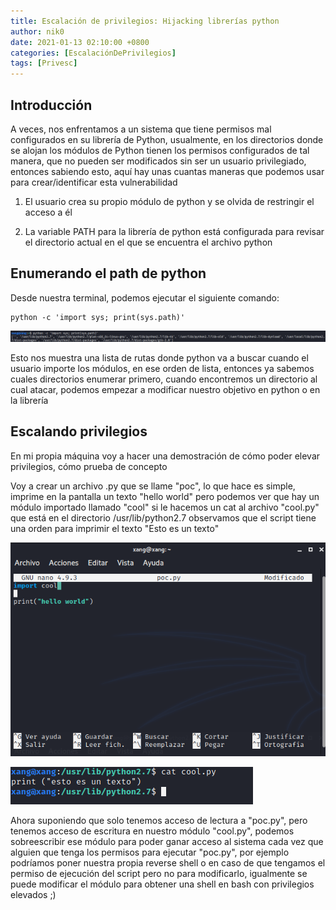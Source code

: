```yaml
---
title: Escalación de privilegios: Hijacking librerías python
author: nik0
date: 2021-01-13 02:10:00 +0800
categories: [EscalaciónDePrivilegios]
tags: [Privesc]
---
```


## Introducción

A veces, nos enfrentamos a un sistema que tiene permisos mal configurados en su librería de Python, usualmente, en los directorios donde se alojan los módulos de Python tienen los permisos configurados de tal manera, que no pueden ser modificados sin ser un usuario privilegiado, entonces sabiendo esto, aquí hay unas cuantas maneras que podemos usar para crear/identificar esta vulnerabilidad

1) El usuario crea su propio módulo de python y se olvida de restringir el acceso a él

2) La variable PATH para la librería de python está configurada para revisar el directorio actual en el que se encuentra el archivo python

## Enumerando el path de python

Desde nuestra terminal, podemos ejecutar el siguiente comando:

```terminal
python -c 'import sys; print(sys.path)'
```
![1](/assets/img/sample/Privesc/1.png)

Esto nos muestra una lista de rutas donde python va a buscar cuando el usuario importe los módulos, en ese orden de lista, entonces ya sabemos cuales directorios enumerar primero, cuando encontremos un directorio al cual atacar, podemos empezar a modificar nuestro objetivo en python o en la librería

## Escalando privilegios

En mi propia máquina voy a hacer una demostración de cómo poder elevar privilegios, cómo prueba de concepto

Voy a crear un archivo .py que se llame "poc", lo que hace es simple, imprime en la pantalla un texto "hello world" pero podemos ver que hay un módulo importado llamado "cool"
si le hacemos un cat al archivo "cool.py" que está en el directorio /usr/lib/python2.7 observamos que el script tiene una orden para imprimir el texto "Esto es un texto"

![2](/assets/img/sample/Privesc/2.png)

![3](/assets/img/sample/Privesc/3.png)

Ahora suponiendo que solo tenemos acceso de lectura a "poc.py", pero tenemos acceso de escritura en nuestro módulo "cool.py", podemos sobreescribir ese módulo para poder ganar acceso al sistema cada vez que alguien que tenga los permisos para ejecutar "poc.py", por ejemplo podríamos poner nuestra propia reverse shell o en caso de que tengamos el permiso de ejecución del script pero no para modificarlo, igualmente se puede modificar el módulo para obtener una shell en bash con privilegios elevados ;)
